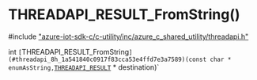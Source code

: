 # THREADAPI_RESULT_FromString()

\#include ["azure-iot-sdk-c/c-utility/inc/azure_c_shared_utility/threadapi.h"](../iot-c-ref-threadapi-h.md)  

int `[`THREADAPI_RESULT_FromString`](#threadapi_8h_1a541840c0917f83cca53e4ffd7e3a7589)(const char * enumAsString,`[`THREADAPI_RESULT`](#threadapi_8h_1a040c14bc535115c79e2f9daa57d268bd) * destination)`

